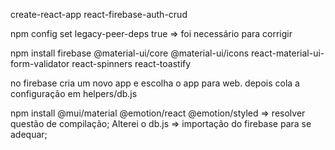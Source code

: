 create-react-app react-firebase-auth-crud

npm config set legacy-peer-deps true => foi necessário para corrigir

npm install firebase @material-ui/core @material-ui/icons react-material-ui-form-validator react-spinners react-toastify

no firebase cria um novo app e escolha o app para web. depois cola a configuração em helpers/db.js


npm install @mui/material @emotion/react @emotion/styled => resolver questão de compilação;
Alterei o db.js => importação do firebase para se adequar;
